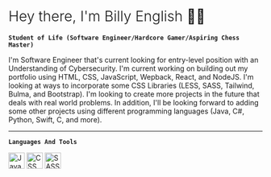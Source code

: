 <h1 style="font-weight:300;">Hey there, I'm Billy English ✌🏾</h1>

**`Student of Life (Software Engineer/Hardcore Gamer/Aspiring Chess Master)`**

I'm Software Engineer that's current looking for entry-level position with an Understanding of Cybersecurity. I'm current working on building out my portfolio using HTML, CSS, JavaScript, Wepback, React, and NodeJS. I'm looking at ways to incorporate some CSS Libraries (LESS, SASS, Tailwind, Bulma, and Bootstrap). I'm looking to create more projects in the future that deals with real world problems. In addition, I'll be looking forward to adding some other projects using different programming languages (Java, C#, Python, Swift, C, and more).

---

**`Languages And Tools`**

<img width="32" src="https://cdn.jsdelivr.net/gh/devicons/devicon@latest/icons/html5/html5-original.svg" alt="Java" />
<img width="32" src="https://cdn.jsdelivr.net/gh/devicons/devicon@latest/icons/css3/css3-original.svg" alt="CSS" />
<img width="32" src="https://cdn.jsdelivr.net/gh/devicons/devicon@latest/icons/sass/sass-original.svg" alt="SASS" />
<img width="32" src="https://cdn.jsdelivr.net/gh/devicons/devicon@latest/icons/tailwindcss/tailwindcss-original-wordmark.svg" alt="Tailwind CSS />
